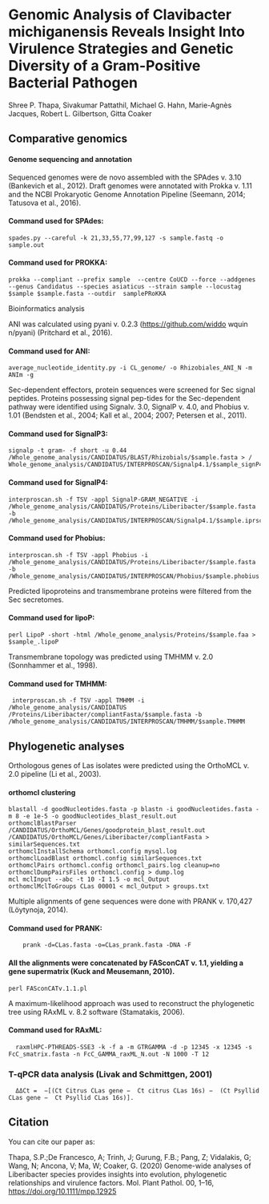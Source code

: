 # Genomic Analysis of Clavibacter michiganensis Reveals Insight Into Virulence Strategies and Genetic Diversity of a Gram-Positive Bacterial Pathogen

Shree P. Thapa, Sivakumar Pattathil, Michael G. Hahn, Marie-Agnès Jacques, Robert L. Gilbertson, Gitta Coaker


## Comparative genomics

#### Genome sequencing and annotation
Sequenced genomes were de novo assembled with the SPAdes v. 3.10 (Bankevich et al., 2012). Draft genomes were annotated with Prokka v. 1.11 and the NCBI Prokaryotic Genome Annotation Pipeline (Seemann, 2014; Tatusova et al., 2016).

#### Command used for SPAdes: 
    spades.py --careful -k 21,33,55,77,99,127 -s sample.fastq -o sample.out
    
#### Command used for PROKKA: 
    prokka --compliant --prefix sample  --centre CoUCD --force --addgenes --genus Candidatus --species asiaticus --strain sample --locustag $sample $sample.fasta --outdir  samplePRoKKA

Bioinformatics analysis

ANI was calculated using pyani v. 0.2.3 (https://github.com/widdo wquin n/pyani) (Pritchard et al., 2016). 

#### Command used for ANI: 
    average_nucleotide_identity.py -i CL_genome/ -o Rhizobiales_ANI_N -m ANIm -g

Sec-dependent effectors, protein sequences were screened for Sec signal peptides. Proteins possessing signal pep-tides for the Sec-dependent pathway were identified using Signalv. 3.0, SignalP v. 4.0, and Phobius v. 1.01 (Bendsten et al., 2004; Kall et al., 2004; 2007; Petersen et al., 2011). 

#### Command used for SignalP3:  
    signalp -t gram- -f short -u 0.44 /Whole_genome_analysis/CANDIDATUS/BLAST/Rhizobials/$sample.fasta > / Whole_genome_analysis/CANDIDATUS/INTERPROSCAN/Signalp4.1/$sample_signP4_OPR.out

#### Command used for SignalP4:
    interproscan.sh -f TSV -appl SignalP-GRAM_NEGATIVE -i /Whole_genome_analysis/CANDIDATUS/Proteins/Liberibacter/$sample.fasta -b /Whole_genome_analysis/CANDIDATUS/INTERPROSCAN/Signalp4.1/$sample.iprscan.signalp_4

#### Command used for Phobius:
    interproscan.sh -f TSV -appl Phobius -i /Whole_genome_analysis/CANDIDATUS/Proteins/Liberibacter/$sample.fasta -b /Whole_genome_analysis/CANDIDATUS/INTERPROSCAN/Phobius/$sample.phobius

Predicted lipoproteins and transmembrane proteins were filtered from the Sec secretomes.

#### Command used for lipoP: 
    perl LipoP -short -html /Whole_genome_analysis/Proteins/$sample.faa > $sample_.lipoP

Transmembrane topology was predicted using TMHMM v. 2.0 (Sonnhammer et al., 1998). 
#### Command used for TMHMM:
     interproscan.sh -f TSV -appl TMHMM -i /Whole_genome_analysis/CANDIDATUS /Proteins/Liberibacter/compliantFasta/$sample.fasta -b /Whole_genome_analysis/CANDIDATUS/INTERPROSCAN/TMHMM/$sample.TMHMM


## Phylogenetic analyses
Orthologous genes of Las isolates were predicted using the OrthoMCL v. 2.0 pipeline (Li et al., 2003). 

#### orthomcl clustering
    blastall -d goodNucleotides.fasta -p blastn -i goodNucleotides.fasta -m 8 -e 1e-5 -o goodNucleotides_blast_result.out
    orthomclBlastParser /CANDIDATUS/OrthoMCL/Genes/goodprotein_blast_result.out /CANDIDATUS/OrthoMCL/Genes/Liberibacter/compliantFasta > similarSequences.txt
    orthomclInstallSchema orthomcl.config mysql.log
    orthomclLoadBlast orthomcl.config similarSequences.txt
    orthomclPairs orthomcl.config orthomcl_pairs.log cleanup=no
    orthomclDumpPairsFiles orthomcl.config > dump.log
    mcl mclInput --abc -t 10 -I 1.5 -o mcl_Output
    orthomclMclToGroups CLas 00001 < mcl_Output > groups.txt

Multiple alignments of gene sequences were done with PRANK v. 170,427 (Löytynoja, 2014). 

#### Command used for PRANK: 
        prank -d=CLas.fasta -o=CLas_prank.fasta -DNA -F

#### All the alignments were concatenated by FASconCAT v. 1.1, yielding a gene supermatrix (Kuck and Meusemann, 2010). 
    perl FASconCATv.1.1.pl

A maximum-likelihood approach was used to reconstruct the phylogenetic tree using RAxML v. 8.2 software (Stamatakis, 2006). 
#### Command used for RAxML:
      raxmlHPC-PTHREADS-SSE3 -k -f a -m GTRGAMMA -d -p 12345 -x 12345 -s FcC_smatrix.fasta -n FcC_GAMMA_raxML_N.out -N 1000 -T 12

### T-qPCR data analysis (Livak and Schmittgen, 2001)
      ΔΔCt =  −[(Ct Citrus CLas gene −  Ct citrus CLas 16s) −  (Ct Psyllid CLas gene −  Ct Psyllid CLas 16s)].
## Citation

You can cite our paper as:

Thapa, S.P.;De Francesco, A; Trinh, J; Gurung, F.B.; Pang, Z; Vidalakis, G; Wang, N; Ancona, V; Ma, W; Coaker, G. (2020) Genome-wide analyses of Liberibacter species provides insights into evolution, phylogenetic relationships and virulence factors. Mol. Plant Pathol. 00, 1–16, https://doi.org/10.1111/mpp.12925
